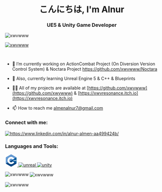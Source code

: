 <h1 align="center">こんにちは, I'm Alnur</h1>
<h3 align="center">UE5 & Unity Game Developer</h3>

<p align="left"> <img src="https://komarev.com/ghpvc/?username=xwvwww&label=Profile%20views&color=0e75b6&style=flat" alt="xwvwww" /> </p>

<p align="left"> <a href="https://github.com/ryo-ma/github-profile-trophy"><img src="https://github-profile-trophy.vercel.app/?username=xwvwww" alt="xwvwww" /></a> </p>

<p align="left"> <a href="https://twitter.com/" target="blank"><img src="https://img.shields.io/twitter/follow/?logo=twitter&style=for-the-badge" alt="" /></a> </p>

- 🔭 I’m currently working on ActionCombat Project (On Diversion Version Control System) & Noctara Project https://github.com/xwvwww/Noctara
- 🌱 Also, currently learning Unreal Engine 5 & C++ & Blueprints

- 👨‍💻 All of my projects are available at [https://github.com/xwvwww](https://github.com/xwvwww) & [https://xwvresonance.itch.io](https://xwvresonance.itch.io)

- 📫 How to reach me almenalnur7@gmail.com

<h3 align="left">Connect with me:</h3>
<p align="left">
<a href="https://linkedin.com/in/https://www.linkedin.com/in/alnur-almen-aa499424b/" target="blank"><img align="center" src="https://raw.githubusercontent.com/rahuldkjain/github-profile-readme-generator/master/src/images/icons/Social/linked-in-alt.svg" alt="https://www.linkedin.com/in/alnur-almen-aa499424b/" height="30" width="40" /></a>
</p>

<h3 align="left">Languages and Tools:</h3>
<p align="left"> <a href="https://www.w3schools.com/cpp/" target="_blank" rel="noreferrer"> <img src="https://raw.githubusercontent.com/devicons/devicon/master/icons/cplusplus/cplusplus-original.svg" alt="cplusplus" width="40" height="40"/> </a> <a href="https://unrealengine.com/" target="_blank" rel="noreferrer"> <img src="https://raw.githubusercontent.com/kenangundogan/fontisto/036b7eca71aab1bef8e6a0518f7329f13ed62f6b/icons/svg/brand/unreal-engine.svg" alt="unreal" width="40" height="40"/> </a> <a href="https://unity.com/" target="_blank" rel="noreferrer"> <img src="https://www.vectorlogo.zone/logos/unity3d/unity3d-icon.svg" alt="unity" width="40" height="40"/> </a> </p>

<p><img align="left" src="https://github-readme-stats.vercel.app/api/top-langs?username=xwvwww&show_icons=true&theme=dark&locale=en&layout=compact" alt="xwvwww" /></p>

<p>&nbsp;<img align="center" src="https://github-readme-stats.vercel.app/api?username=xwvwww&show_icons=true&locale=en" alt="xwvwww" /></p>

<p><img align="center" src="https://github-readme-streak-stats.herokuapp.com/?user=xwvwww&theme=dark" alt="xwvwww" /></p>
